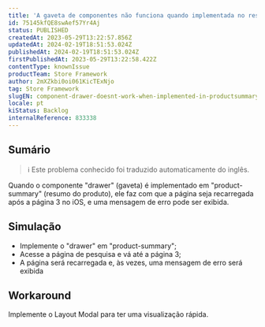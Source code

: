 ```yaml
---
title: 'A gaveta de componentes não funciona quando implementada no resumo do produto para iOS'
id: 75145kfQE8swAef57Yr4Aj
status: PUBLISHED
createdAt: 2023-05-29T13:22:57.856Z
updatedAt: 2024-02-19T18:51:53.024Z
publishedAt: 2024-02-19T18:51:53.024Z
firstPublishedAt: 2023-05-29T13:22:58.422Z
contentType: knownIssue
productTeam: Store Framework
author: 2mXZkbi0oi061KicTExNjo
tag: Store Framework
slugEN: component-drawer-doesnt-work-when-implemented-in-productsummary-for-ios
locale: pt
kiStatus: Backlog
internalReference: 833338
---
```


## Sumário

>ℹ️ Este problema conhecido foi traduzido automaticamente do inglês.


Quando o componente "drawer" (gaveta) é implementado em "product-summary" (resumo do produto), ele faz com que a página seja recarregada após a página 3 no iOS, e uma mensagem de erro pode ser exibida.

## Simulação



- Implemente o "drawer" em "product-summary";
- Acesse a página de pesquisa e vá até a página 3;
- A página será recarregada e, às vezes, uma mensagem de erro será exibida

## Workaround


Implemente o Layout Modal para ter uma visualização rápida.




